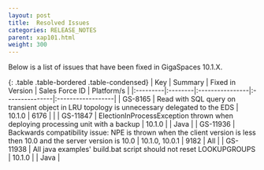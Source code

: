 ```yaml
---
layout: post
title:  Resolved Issues
categories: RELEASE_NOTES
parent: xap101.html
weight: 300
---
```



Below is a list of issues that have been fixed in GigaSpaces 10.1.X.



{: .table .table-bordered .table-condensed}
| Key | Summary | Fixed in Version | Sales Force ID | Platform/s |
|:---------|:--------|:----------------|:---------------|:------------------|
| GS-8165  | Read with SQL query on transient object in LRU topology is unnecessary delegated to the EDS | 10.1.0 | 6176 |  |
| GS-11847 | ElectionInProcessException thrown when deploying processing unit with a backup | 10.1.0 |  | Java |
| GS-11936 | Backwards compatibility issue: NPE is thrown when the client version is less then 10.0 and the server version is 10.0 | 10.1.0, 10.0.1 | 9182 | All |
| GS-11938 | All java examples' build.bat script should not reset LOOKUPGROUPS | 10.1.0 | | Java |